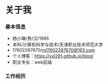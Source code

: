# 关于我

### 基本信息

-   杨小琳/男/汉/1995
-   本科/计算机科学与技术/天津职业技术师范大学
-   17602287670/m17602287670@163.com
-   个人博客：https://yxl291.github.io/blog/
-   职业专长：web前端

### 工作经历

